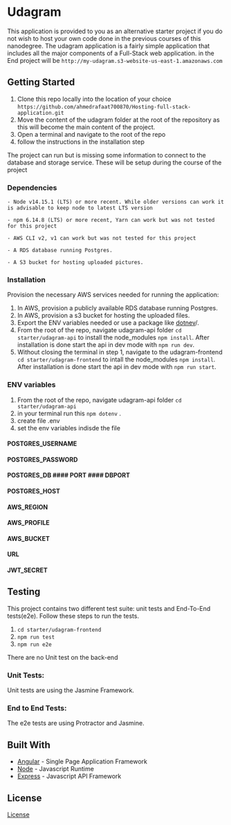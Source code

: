 # Udagram

This application is provided to you as an alternative starter project if you do not wish to host your own code done in the previous courses of this nanodegree. The udagram application is a fairly simple application that includes all the major components of a Full-Stack web application.
in the End project will be `http://my-udagram.s3-website-us-east-1.amazonaws.com`

## Getting Started

1. Clone this repo locally into the location of your choice `https://github.com/ahmedrafaat700870/Hosting-full-stack-application.git`
2. Move the content of the udagram folder at the root of the repository as this will become the main content of the project.
3. Open a terminal and navigate to the root of the repo
4. follow the instructions in the installation step

The project can run but is missing some information to connect to the database and storage service. These will be setup during the course of the project

### Dependencies

```
- Node v14.15.1 (LTS) or more recent. While older versions can work it is advisable to keep node to latest LTS version

- npm 6.14.8 (LTS) or more recent, Yarn can work but was not tested for this project

- AWS CLI v2, v1 can work but was not tested for this project

- A RDS database running Postgres.

- A S3 bucket for hosting uploaded pictures.

```

### Installation

Provision the necessary AWS services needed for running the application:

1. In AWS, provision a publicly available RDS database running Postgres.
2. In AWS, provision a s3 bucket for hosting the uploaded files.
3. Export the ENV variables needed or use a package like [dotnev](https://www.npmjs.com/package/dotenv)/.
4. From the root of the repo, navigate udagram-api folder `cd starter/udagram-api` to install the node_modules `npm install`. After installation is done start the api in dev mode with `npm run dev`.
5. Without closing the terminal in step 1, navigate to the udagram-frontend `cd starter/udagram-frontend` to intall the node_modules `npm install`. After installation is done start the api in dev mode with `npm run start`.

### ENV variables

1. From the root of the repo, navigate udagram-api folder `cd starter/udagram-api`
2. in your terminal run this `npm dotenv` .
3. create file .env
4. set the env variables indisde the file

#### POSTGRES_USERNAME

#### POSTGRES_PASSWORD

#### POSTGRES_DB #### PORT #### DBPORT

#### POSTGRES_HOST

#### AWS_REGION

#### AWS_PROFILE

#### AWS_BUCKET

#### URL

#### JWT_SECRET

## Testing

This project contains two different test suite: unit tests and End-To-End tests(e2e). Follow these steps to run the tests.

1. `cd starter/udagram-frontend`
2. `npm run test`
3. `npm run e2e`

There are no Unit test on the back-end

### Unit Tests:

Unit tests are using the Jasmine Framework.

### End to End Tests:

The e2e tests are using Protractor and Jasmine.

## Built With

- [Angular](https://angular.io/) - Single Page Application Framework
- [Node](https://nodejs.org) - Javascript Runtime
- [Express](https://expressjs.com/) - Javascript API Framework

## License

[License](LICENSE.txt)
